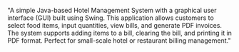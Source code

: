 "A simple Java-based Hotel Management System with a graphical user interface (GUI) built using Swing. This application allows customers to select food items, input quantities, view bills, and generate PDF invoices. The system supports adding items to a bill, clearing the bill, and printing it in PDF format. Perfect for small-scale hotel or restaurant billing management."
